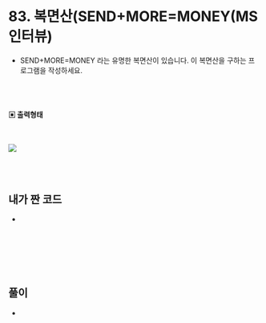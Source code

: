 # 83. 복면산(SEND+MORE=MONEY(MS인터뷰)

* SEND+MORE=MONEY 라는 유명한 복면산이 있습니다. 이 복면산을 구하는 프로그램을 작성하세요.


<br/>
<br/>

#### ▣ 출력형태

<br/>

![](https://github.com/MinsoftK/c-Algorithm_Q/blob/master/img/83.png?raw=true)



<br/>
<br/>


## 내가 짠 코드
* 

<br/>

```c++


```


<br><br> 

## 풀이
*  

<br/>

```c++

```
